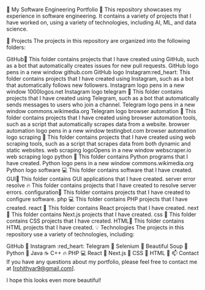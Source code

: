 🔬 My Software Engineering Portfolio 🔬
This repository showcases my experience in software engineering. It contains a variety of projects that I have worked on, using a variety of technologies, including AI, ML, and data science.

📂 Projects
The projects in this repository are organized into the following folders:

GitHub:green_heart: This folder contains projects that I have created using GitHub, such as a bot that automatically creates issues for new pull requests.
GitHub logo pens in a new window
github.com
GitHub logo
Instagram:red_heart: This folder contains projects that I have created using Instagram, such as a bot that automatically follows new followers.
Instagram logo pens in a new window
1000logos.net
Instagram logo
telegram :blue_heart: This folder contains projects that I have created using Telegram, such as a bot that automatically sends messages to users who join a channel.
Telegram logo pens in a new window
commons.wikimedia.org
Telegram logo
browser automation :robot: This folder contains projects that I have created using browser automation tools, such as a script that automatically scrapes data from a website.
browser automation logo pens in a new window
testingbot.com
browser automation logo
scraping :fork_and_knife: This folder contains projects that I have created using web scraping tools, such as a script that scrapes data from both dynamic and static websites.
web scraping logoOpens in a new window
webscraper.io
web scraping logo
python :snake: This folder contains Python programs that I have created.
Python logo pens in a new window
commons.wikimedia.org
Python logo
software :computer: This folder contains software that I have created.
GUI:art: This folder contains GUI applications that I have created.
server error resolve :fire: This folder contains projects that I have created to resolve server errors.
configuration:page_with_curl: This folder contains projects that I have created to configure software.
php :computer: This folder contains PHP projects that I have created.
react :tada: This folder contains React projects that I have created.
next :rocket: This folder contains Next.js projects that I have created.
css :art: This folder contains CSS projects that I have created.
HTML:page_with_curl: This folder contains HTML projects that I have created.
💡 Technologies
The projects in this repository use a variety of technologies, including:

GitHub :green_heart:
Instagram :red_heart:
Telegram :blue_heart:
Selenium :robot:
Beautiful Soup :fork_and_knife:
Python :snake:
Java :coffee:
C++ :fire:
PHP :computer:
React :tada:
Next.js :rocket:
CSS :art:
HTML :page_with_curl:
📫 Contact
If you have any questions about my portfolio, please feel free to contact me at [rohithyar9@gmail.com].

I hope this looks even more beautiful!
